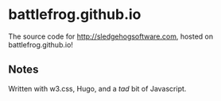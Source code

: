 # battlefrog.github.io

The source code for http://sledgehogsoftware.com, hosted on battlefrog.github.io!

## Notes
Written with w3.css, Hugo, and a *tad* bit of Javascript.
